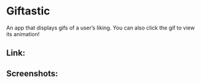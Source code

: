 # Giftastic
An app that displays gifs of a user’s liking. You can also click the gif to view its animation!

## Link:

## Screenshots: 
